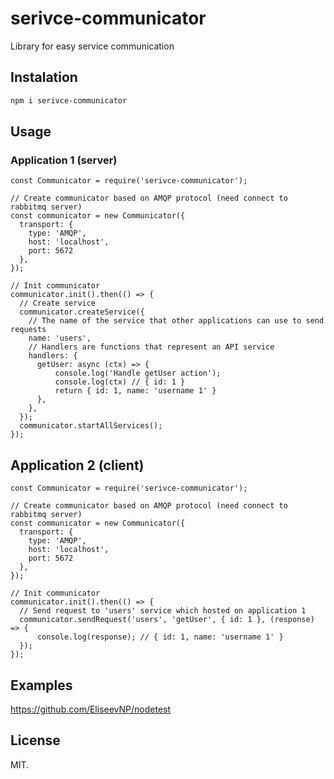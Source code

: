 # serivce-communicator

Library for easy service communication

## Instalation

```sh
npm i serivce-communicator
```

## Usage

### Application 1 (server)
```
const Communicator = require('serivce-communicator');

// Create communicator based on AMQP protocol (need connect to rabbitmq server)
const communicator = new Communicator({
  transport: {
    type: 'AMQP',
    host: 'localhost',
    port: 5672
  },
});

// Init communicator
communicator.init().then(() => {
  // Create service
  communicator.createService({
    // The name of the service that other applications can use to send requests
    name: 'users',
    // Handlers are functions that represent an API service
    handlers: {
      getUser: async (ctx) => {
          console.log('Handle getUser action');
          console.log(ctx) // { id: 1 }
          return { id: 1, name: 'username 1' }
      },
    },
  });
  communicator.startAllServices();
});
```
## Application 2 (client)
```
const Communicator = require('serivce-communicator');

// Create communicator based on AMQP protocol (need connect to rabbitmq server)
const communicator = new Communicator({
  transport: {
    type: 'AMQP',
    host: 'localhost',
    port: 5672
  },
});

// Init communicator
communicator.init().then(() => {
  // Send request to 'users' service which hosted on application 1
  communicator.sendRequest('users', 'getUser', { id: 1 }, (response) => {
      console.log(response); // { id: 1, name: 'username 1' }
  });
});
```

## Examples

https://github.com/EliseevNP/nodetest

## License

MIT.